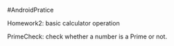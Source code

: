 #AndroidPratice

Homework2: basic calculator operation

PrimeCheck: check whether a number is a Prime or not.
